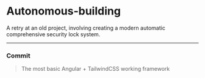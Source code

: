# Autonomous-building
A retry at an old project, involving creating a modern automatic comprehensive security lock system.

---

### Commit #
> The most basic Angular + TailwindCSS working framework 
